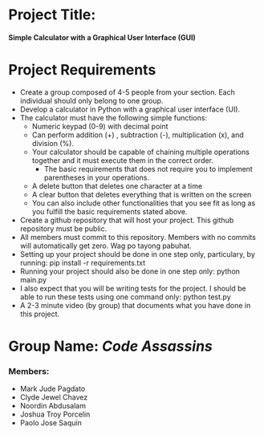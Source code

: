 # Project Title: 
#### Simple Calculator with a Graphical User Interface (GUI)

# Project Requirements 
* Create a group composed of 4-5 people from your section. Each individual should only belong to one group.
* Develop a calculator in Python with a graphical user interface (UI).
* The calculator must have the following simple functions:
   * Numeric keypad (0-9) with decimal point
   * Can perform addition (+) , subtraction (-), multiplication (x), and division (%).
   * Your calculator should be capable of chaining multiple operations together and it must execute them in the correct order.
     * The basic requirements that does not require you to implement parentheses in your operations.
   * A delete button that deletes one character at a time
   * A clear button that deletes everything that is written on the screen
   * You can also include other functionalities that you see fit as long as you fulfill the basic requirements stated above.
* Create a github repository that will host your project. This github repository must be public.
* All members must commit to this repository. Members with no commits will automatically get zero. Wag po tayong pabuhat.
* Setting up your project should be done in one step only, particulary, by running: pip install -r requirements.txt
* Running your project should also be done in one step only: python main.py
* I also expect that you will be writing tests for the project. I should be able to run these tests using one command only: python test.py
* A 2-3 minute video (by group) that documents what you have done in this project.


# Group Name: ___Code Assassins___
### Members:
   * Mark Jude Pagdato
   * Clyde Jewel Chavez
   * Noordin Abdusalam
   * Joshua Troy Porcelin
   * Paolo Jose Saquin
